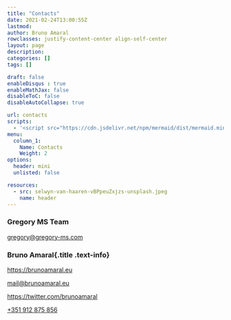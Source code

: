 ```yaml
---
title: "Contacts"
date: 2021-02-24T13:00:55Z
lastmod: 
author: Bruno Amaral
rowclasses: justify-content-center align-self-center
layout: page
description: 
categories: []
tags: []

draft: false
enableDisqus : true
enableMathJax: false
disableToC: false
disableAutoCollapse: true

url: contacts
scripts:
  - '<script src="https://cdn.jsdelivr.net/npm/mermaid/dist/mermaid.min.js"></script>'
menu:
  column_1:
    Name: Contacts
    Weight: 2
options:
  header: mini
  unlisted: false

resources:
  - src: selwyn-van-haaren-vBPpeuZxjzs-unsplash.jpeg
    name: header
---
```



<div class="col-8 mx-auto">


### Gregory MS Team

gregory@gregory-ms.com

### Bruno Amaral{.title .text-info}

https://brunoamaral.eu

mail@brunoamaral.eu

https://twitter.com/brunoamaral     

[+351 912 875 856](tel:+351912875856)


</div>
